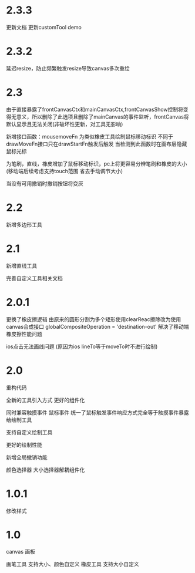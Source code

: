 # 2.3.3

更新文档
更新customTool demo

# 2.3.2

延迟resize，防止频繁触发resize导致canvas多次重绘

# 2.3

由于直接暴露了frontCanvasCtx和mainCanvasCtx,frontCanvasShow控制将变得无意义，所以删除了此选项且删除了mainCanvas的事件监听，frontCanvas将默认显示且无法关闭(非破坏性更新，对工具无影响)

新增接口函数：mousemoveFn 为类似橡皮工具绘制鼠标移动标识 不同于drawMoveFn接口只在drawStartFn触发后触发 当检测到此函数时在画布层隐藏鼠标光标

为笔刷，直线，橡皮增加了鼠标移动标识，pc上将更容易分辨笔刷和橡皮的大小(移动端后续考虑支持touch范围 省去手动调节大小)

当没有可用撤销时撤销按钮将变灰

# 2.2

新增多边形工具

# 2.1

新增直线工具

完善自定义工具相关文档

# 2.0.1

更换了橡皮擦逻辑
由原来的圆形分割为多个矩形使用clearReac擦除改为使用canvas合成接口 globalCompositeOperation = 'destination-out' 解决了移动端橡皮擦性能问题

ios点击无法画线问题 (原因为ios lineTo等于moveTo时不进行绘制)

# 2.0

重构代码

全新的工具引入方式 更好的组件化

同时兼容触摸事件 鼠标事件
统一了鼠标触发事件响应方式完全等于触摸事件暴露给绘制工具

支持自定义绘制工具

更好的绘制性能

新增全局撤销功能

颜色选择器 大小选择器解耦组件化

# 1.0.1

修改样式

# 1.0

canvas 画板

画笔工具 支持大小、颜色自定义 橡皮工具 支持大小自定义
